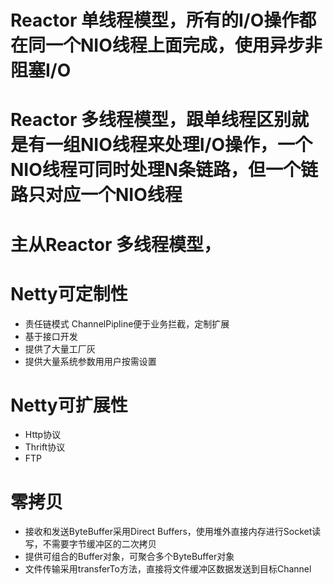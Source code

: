 # Reactor 单线程模型，所有的I/O操作都在同一个NIO线程上面完成，使用异步非阻塞I/O

# Reactor 多线程模型，跟单线程区别就是有一组NIO线程来处理I/O操作，一个NIO线程可同时处理N条链路，但一个链路只对应一个NIO线程

# 主从Reactor 多线程模型，

# Netty可定制性
* 责任链模式 ChannelPipline便于业务拦截，定制扩展
* 基于接口开发
* 提供了大量工厂灰
* 提供大量系统参数用用户按需设置

# Netty可扩展性
* Http协议
* Thrift协议
* FTP

# 零拷贝
* 接收和发送ByteBuffer采用Direct Buffers，使用堆外直接内存进行Socket读写，不需要字节缓冲区的二次拷贝
* 提供可组合的Buffer对象，可聚合多个ByteBuffer对象
* 文件传输采用transferTo方法，直接将文件缓冲区数据发送到目标Channel